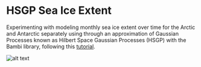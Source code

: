 # HSGP Sea Ice Extent

Experimenting with modeling monthly sea ice extent over time for the Arctic and Antarctic separately using through an approximation of Gaussian Processes known as Hilbert Space Gaussian Processes (HSGP) with the Bambi library, following this [tutorial](https://bambinos.github.io/bambi/notebooks/hsgp_1d.html).

![alt text](https://raw.githubusercontent.com/willgeary/HSGP-Sea-Ice-Extent/charts/North_chart.png)


